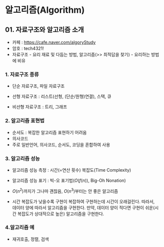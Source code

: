# 알고리즘(Algorithm)

## 01. 자료구조와 알고리즘 소개

- 카페 : https://cafe.naver.com/algoryStudy
- 암호 : tech4321!
- 자료구조 - 요리 재료 및 다듬는 방법, 알고리즘(>> 최적답을 찾기) - 요리하는 방법에 비유

### 1. 자료구조 종류

- 단순 자료구조, 파일 자료구조

- 선형 자료구조 : 리스트(선형, (단순/원형)연결), 스택, 큐
- 비선형 자료구조 : 트리, 그래프

### 2. 알고리즘 표현법

- 순서도 : 복잡한 알고리즘 표현하기 어려움
- 의사코드
- 주로 일반언어, 의사코드, 순서도, 코딩을 혼합하여 사용

### 3. 알고리즘 성능

- 알고리즘 성능 측정 : 시간(=연산 횟수) 복잡도(Time Complexity)
- 알고리즘 성능 표기 : 빅-오 표기법($O(f(n))$, Big-Oh Nonation)
- $O(n^2)$까지가 그나마 괜찮음, $O(n^3)$부터는 안 좋은 알고리즘

- 시간 복잡도가 낮을수록 구현이 복잡하여 구현하는데 시간이 오래걸린다. 따라서, 데이터 양에 따라서 알고리즘을 구현한다. 만약, 데이터 양이 적다면 구현이 쉬운(시간 복잡도가 상대적으로 높은) 알고리즘을 구현한다.

### 4.알고리즘 예

- 재귀호출, 정렬, 검색